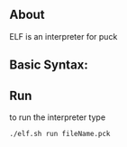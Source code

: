 ## About
ELF is an interpreter for puck

## Basic Syntax:


## Run
to run the interpreter type
```bash
./elf.sh run fileName.pck
```
